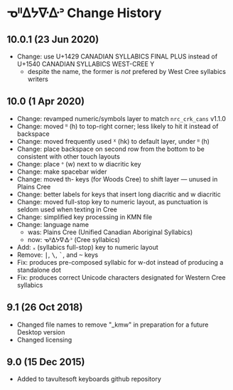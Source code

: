ᓀᐦᐃᔭᐍᐏᐣ Change History
============================

10.0.1 (23 Jun 2020)
--------------------
* Change: use U+1429 CANADIAN SYLLABICS FINAL PLUS instead of U+1540 CANADIAN SYLLABICS WEST-CREE Y
    - despite the name, the former is _not_ prefered by West Cree syllabics writers

10.0 (1 Apr 2020)
------------------
* Change: revamped numeric/symbols layer to match `nrc_crk_cans` v1.1.0
* Change: moved ᐦ (h) to top-right corner; less likely to hit it instead of backspace
* Change: moved frequently used ᕽ (hk) to default layer, under ᐦ (h)
* Change: place backspace on second row from the bottom to be consistent with other touch layouts
* Change: place ᐤ (w) next to w diacritic key 
* Change: make spacebar wider
* Change: moved th- keys (for Woods Cree) to shift layer — unused in Plains Cree
* Change: better labels for keys that insert long diacritic and w diacritic
* Change: moved full-stop key to numeric layout, as punctuation is seldom used when texting in Cree
* Change: simplified key processing in KMN file
* Change: language name
    - was: Plains Cree (Unified Canadian Aboriginal Syllabics)
    - now: ᓀᐦᐃᔭᐍᐏᐣ (Cree syllabics)
* Add: ᙮ (syllabics full-stop) key to numeric layout
* Remove: <kbd>|</kbd>, <kbd>\\</kbd>, <kbd>\`</kbd>, and <kbd>~</kbd> keys
* Fix: produces pre-composed syllabic for w-dot instead of producing a standalone dot
* Fix: produces correct Unicode characters designated for Western Cree syllabics

9.1 (26 Oct 2018)
-----------------
* Changed file names to remove "_kmw" in preparation for a future Desktop version
* Changed licensing

9.0 (15 Dec 2015)
-----------------

* Added to tavultesoft keyboards github repository
